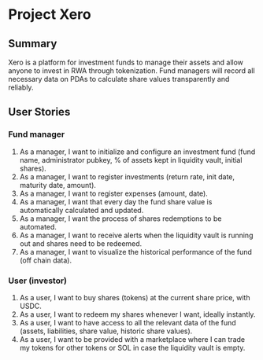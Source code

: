 # Project Xero

## Summary

Xero is a platform for investment funds to manage their assets and allow anyone to invest in RWA through tokenization. Fund managers will record all necessary data on PDAs to calculate share values transparently and reliably.


## User Stories

### Fund manager

1. As a manager, I want to initialize and configure an investment fund (fund name, administrator pubkey, 
% of assets kept in liquidity vault, initial shares).
2. As a manager, I want to register investments (return rate, init date, maturity date, amount).
3. As a manager, I want to register expenses (amount, date).
4. As a manager, I want that every day the fund share value is automatically calculated and updated.
5. As a manager, I want the process of shares redemptions to be automated.
6. As a manager, I want to receive alerts when the liquidity vault is running out and shares need to be redeemed.
7. As a manager, I want to visualize the historical performance of the fund (off chain data).

### User (investor)

1. As a user, I want to buy shares (tokens) at the current share price, with USDC.
2. As a user, I want to redeem my shares whenever I want, ideally instantly.
3. As a user, I want to have access to all the relevant data of the fund (assets,
liabilities, share value, historic share values). 
4. As a user, I want to be provided with a marketplace where I can trade my tokens for other tokens or SOL in case the liquidity vault is empty.
